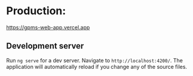 # Production:

https://gpms-web-app.vercel.app

## Development server

Run `ng serve` for a dev server. Navigate to `http://localhost:4200/`. The application will automatically reload if you change any of the source files.
